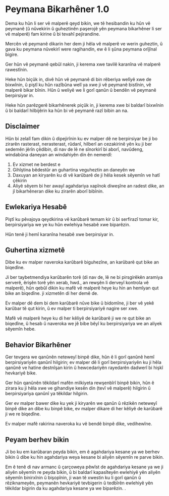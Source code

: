 # Peymana Bikarhêner 1.0

Dema ku hûn li ser vê malperê qeyd bikin, we tê hesibandin ku hûn vê peymanê (û nûvekirin û guheztinên paşerojê yên peymana bikarhêner li ser vê malperê) fam kirine û bi tevahî pejirandine.

Mercên vê peymanê dikarin her dem ji hêla vê malperê ve werin guheztin, û gava ku peymana nûvekirî were ragihandin, ew ê li şûna peymana orîjînal bigire.

Ger hûn vê peymanê qebûl nakin, ji kerema xwe tavilê karanîna vê malperê rawestînin.

Heke hûn biçûk in, divê hûn vê peymanê di bin rêberiya welîyê xwe de bixwînin, û piştî ku hûn razîbûna welî ya xwe ji vê peymanê bistînin, vê malperê bikar bînin. Hûn û weliyê we li gorî qanûn û bendên vê peymanê berpirsiyar in.

Heke hûn parêzgerê bikarhênerek piçûk in, ji kerema xwe bi baldarî bixwînin û bi baldarî hilbijêrin ka hûn bi vê peymanê razî bibin an na.

## Disclaimer

Hûn bi zelalî fam dikin û dipejirînin ku ev malper dê ne berpirsiyar be ji bo zirarên rasterast, nerasterast, rûdanî, hilberî an cezakirinê yên ku ji ber sedemên jêrîn çêdibin, di nav de lê ne sînorkirî bi aborî, navûdeng, windabûna daneyan an windahiyên din ên nemerdî:

1. Ev xizmet ne berdest e
1. Gihîştina bêdestûr an guhartina veguheztin an daneyên we
1. Daxuyan an kiryarên ku di vê karûbarê de ji hêla kesek sêyemîn ve hatî çêkirin
1. Aliyê sêyem bi her awayî agahdariya xapînok diweşîne an radest dike, an jî bikarhêneran dike ku zirarên aborî bibînin.

## Ewlekariya Hesabê

Piştî ku pêvajoya qeydkirina vê karûbarê temam kir û bi serfirazî tomar kir, berpirsiyariya we ye ku hûn ewlehiya hesabê xwe biparêzin.

Hûn tenê ji hemî karanîna hesabê xwe berpirsiyar in.

## Guhertina xizmetê

Dibe ku ev malper naveroka karûbarê biguhezîne, an karûbarê qut bike an biqedîne.

Ji ber taybetmendiya karûbarên torê (di nav de, lê ne bi pirsgirêkên aramiya serverê, êrişên torê yên xerab, hwd., an rewşên li derveyî kontrola vê malperê), hûn qebûl dikin ku mafê vê malperê heye ku hin an hemîyan qut bike an biqedîne. ji xizmetên di her demê de.

Ev malper dê dem bi dem karûbarê nûve bike û bidomîne, ji ber vê yekê karûbar tê qut kirin, û ev malper ti berpirsiyariyê nagire ser xwe.

Mafê vê malperê heye ku di her kêliyê de karûbarê ji we re qut bike an biqedîne, û hesab û naveroka we jê bibe bêyî ku berpirsiyariya we an aliyek sêyemîn hebe.

## Behavior Bikarhêner

Ger tevgera we qanûnên neteweyî binpê dike, hûn ê li gorî qanûnê hemî berpirsiyariyên qanûnî hilgirin; ev malper dê li gorî berpirsiyariyên ku ji hêla qanûnê ve hatine destnîşan kirin û hewcedariyên rayedarên dadwerî bi hişkî hevkariyê bike.

Ger hûn qanûnên têkildarî mafên milkiyeta rewşenbîrî binpê bikin, hûn ê zirara ku ji hêla xwe ve gihandiye kesên din (tevî vê malperê) hilgirin û berpirsiyariya qanûnî ya têkildar hilgirin.

Ger ev malper bawer dike ku yek ji kiryarên we qanûn û rêzikên neteweyî binpê dike an dibe ku binpê bike, ev malper dikare di her kêliyê de karûbarê ji we re biqedîne.

Ev malper mafê rakirina naveroka ku vê bendê binpê dike, vedihewîne.

## Peyam berhev bikin

Ji bo ku em karûbaran peyda bikin, em ê agahdariya kesane ya we berhev bikin û dibe ku hin agahdariya weya kesane bi aliyên sêyemîn re parve bikin.

Em ê tenê di nav armanc û çarçoweya pêwîst de agahdariya kesane ya we ji aliyên sêyemîn re peyda bikin, û bi baldarî kapasîteyên ewlehiyê yên aliyên sêyemîn binirxînin û bişopînin, ji wan tê xwestin ku li gorî qanûn û rêziknameyên, peymanên hevkariyê tevbigerin û tedbîrên ewlehiyê yên têkildar bigirin da ku agahdariya kesane ya we biparêzin. .
